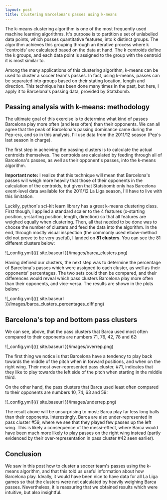 ```yaml
---
layout: post
title: Clustering Barcelona's passes using k-means
---
```


The k-means clustering algorithm is one of the most frequently used machine learning algorithms. It's purpose is to partition a set of unlabelled data points, which posses quantitative features, into k distinct groups. The algorithm achieves this grouping through an iterative process where k 'centroids' are calculated based on the data at hand. The k centroids define the k groups, and each data point is assigned to the group with the centroid it is most similar to. 

Among the many applications of this clustering algorithm, k-means can be used to cluster a soccer team's passes. In fact, using k-means, passes can be separated into groups based on their stating location, length and direction. This technique has been done many times in the past, but here, I apply it to Barcelona's passing data, provided by Statsbomb. 

## Passing analysis with k-means: methodology 

The ultimate goal of this exercise is to determine what kind of passes Barcelona play more often (and less often) than their opponents. We can all agree that the peak of Barcelona's passing dominance came during the Pep-era, and so in this analysis, I'll use data from the 2011/12 season (Pep's last season in charge). 

The first step in acheiving the passing clusters is to calculate the actual centroids themselves. The centroids are calculated by feeding through all of Barcelona's passes, as well as their opponent's passes, into the k-means algorithm. 

**Important note:** I realize that this technique will mean that Barcelona's passes will weigh more heavily that those of their opponents in the calculation of the centroids, but given that Statsbomb only has Barcelona event-level data available for the 2011/12 La Liga season, I'll have to live with this limitation.

Luckily, python's sci-kit learn library has a great k-means clustering class. First though, I applied a standard scaler to the 4 features (x-starting position, y-starting position, length, direction) so that all features are weighed equally when clustering. Then, all that needed to be done was to choose the number of clusters and feed the data into the algorithm. In the end, through mostly visual inspection (the commonly used elbow-method did not prove to be very useful), I landed on **81 clusters**. You can see the 81 different clusters below: 

![_config.yml]({{ site.baseurl }}/images/barca_clusters.png)

Having defined our clusters, the next step was to determine the percentage of Barcelona's passes which were assigned to each cluster, as well as their opponents' percentages. The two sets could then be compared, and their differences would reveal which pass clusters Barcelona play more often than their opponents, and vice-versa. The results are shown in the plots below:

![_config.yml]({{ site.baseurl }}/images/barca_clusters_percentages_diff.png)

## Barcelona's top and bottom pass clusters

We can see, above, that the pass clusters that Barca used most often compared to their opponents are numbers 71, 76, 42, 78 and 62: 

![_config.yml]({{ site.baseurl }}/images/overrep.png)

The first thing we notice is that Barcelona have a tendency to play back towards the middle of the pitch when in forward positions, and when on the right wing. Their most over-represented pass cluster, #71, indicates that they like to play towards the left side of the pitch when starting in the middle third.

On the other hand, the pass clusters that Barca used least often compared to their opponents are numbers 10, 74, 63 and 59: 

![_config.yml]({{ site.baseurl }}/images/underrep.png)

The result above will be unsurprising to most: Barca play far less long balls than their opponents. Interestingly, Barca are also under-represented in pass cluster #59, where we see that they played few passes up the left wing. This is likely a consequence of the messi-effect, where Barca would have been much more likely to play passes on the right wing instead (partly evidenced by their over-representation in pass cluster #42 seen earlier).

## Conclusion

We saw in this post how to cluster a soccer team's passes using the k-means algorithm, and that this told us useful information about how Barcelona play. Ideally, it would have been nice to have data for all La Liga games so that the clusters were not calculated by heavily weighing Barca passes. Nevertheless, it is reassuring that we obtained results which were intuitive, but also insightful. 
